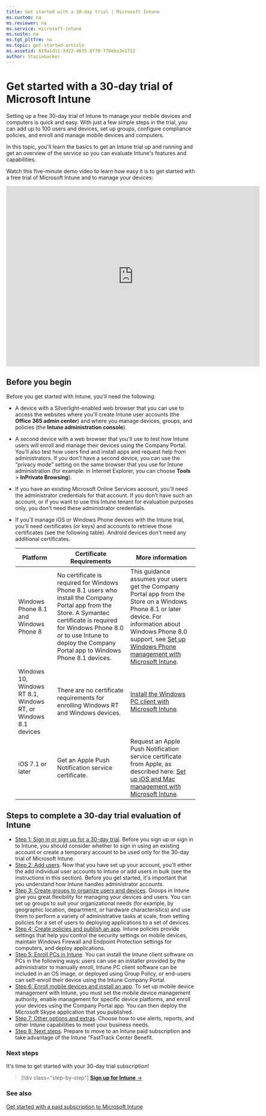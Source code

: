 ```yaml
---
title: Get started with a 30-day trial | Microsoft Intune
ms.custom: na
ms.reviewer: na
ms.service: microsoft-intune
ms.suite: na
ms.tgt_pltfrm: na
ms.topic: get-started-article
ms.assetid: 619a1d11-3d22-4635-8f70-770eba3e1712
author: Staciebarker
---
```

# Get started with a 30-day trial of Microsoft Intune
Setting up a free 30-day trial of Intune to manage your mobile devices and computers is quick and easy. With just a few simple steps in the trial, you can add up to 100 users and devices, set up groups, configure compliance policies, and enroll and manage mobile devices and computers.

In this topic, you'll learn the basics  to get an Intune trial up and running and get an overview of the service so you can evaluate Intune's features and capabilities.

Watch this five-minute demo video to learn how easy it is to get started with a free trial of Microsoft Intune and to manage your devices:

<iframe width="675" height="480" src="https://www.youtube.com/embed/ltcZvm4VOFU" frameborder="0" allowfullscreen></iframe>

## Before you begin
Before you get started with Intune, you'll need the following:

-   A device with a Silverlight-enabled web browser that you can use to access the websites where you'll  create Intune user accounts (the **Office 365 admin center**) and where you manage devices, groups, and policies  (the **Intune administration console**).

-   A second device with a web browser that you'll use  to test how Intune users will enroll and manage their devices using the Company Portal. You'll also test how users find and install apps and request help from administrators. If you don't have a second device, you can use the “privacy mode” setting on the same browser that you use for Intune administration (for example: in Internet Explorer, you can choose **Tools** &gt; **InPrivate Browsing**).

-   If you have an existing Microsoft Online Services account, you'll need the  administrator credentials for that account. If you don’t have such an account, or if you want to use this Intune tenant for evaluation purposes only, you don't need these administrator credentials.

-   If you'll manage iOS or Windows Phone devices with the Intune trial, you'll need certificates (or keys) and accounts to retrieve those certificates (see the following table). Android devices don't need any additional certificates.

    |Platform|Certificate Requirements|More information|
    |------------|----------------------------|--------------------|
    |Windows Phone 8.1 and Windows Phone 8 |No certificate is required for Windows Phone 8.1 users who install the Company Portal app from the Store. A Symantec certificate is required for Windows Phone 8.0 or to use Intune to deploy the Company Portal app to Windows Phone 8.1 devices.|This guidance assumes your users get the Company Portal app from the Store on a Windows Phone 8.1 or later device. For information about Windows Phone 8.0 support, see [Set up Windows Phone management with Microsoft Intune](/Intune/DeployUse/set-up-windows-phone-management-with-microsoft-intune).|
    |Windows 10, Windows RT 8.1, Windows RT, or Windows 8.1 devices|There are no certificate requirements for enrolling Windows RT and Windows devices.|[Install the Windows PC client with Microsoft Intune](/Intune/DeployUse/install-the-windows-pc-client-with-microsoft-intune).|
    |iOS 7.1 or later|Get an Apple Push Notification service certificate.|Request an Apple Push Notification service certificate from Apple, as described here: [Set up iOS and Mac management with Microsoft Intune](/Intune/DeployUse/set-up-ios-and-mac-management-with-microsoft-intune).|

## Steps to complete a 30-day trial evaluation of Intune
- [Step 1: Sign in or sign up for a 30-day trial](get-started-with-a-30-day-trial-of-microsoft-intune-step-1.md). Before  you sign up or sign in to Intune,  you should consider whether to sign in using an existing account or create a temporary account to be used only for the 30-day trial of Microsoft Intune.
- [Step 2: Add users](get-started-with-a-30-day-trial-of-microsoft-intune-step-2.md). Now that you have set up your account, you'll either the add individual user accounts to Intune or add users in bulk (see the instructions in this section). Before you get started, it's important that you understand how Intune handles administrator accounts.
- [Step 3: Create groups to organize users and devices](get-started-with-a-30-day-trial-of-microsoft-intune-step-3.md). Groups in Intune give you great flexibility for managing your devices and users. You can set up groups to suit your organizational needs (for example, by geographic location, department, or hardware characteristics) and use them to perform a variety of administrative tasks at scale, from setting policies for a set of users to deploying applications to a set of devices.
- [Step 4: Create policies and publish an app](get-started-with-a-30-day-trial-of-microsoft-intune-step-4.md). Intune policies provide settings that help you control the security settings on mobile devices, maintain Windows Firewall and Endpoint Protection settings for computers, and deploy applications.
- [Step 5: Enroll PCs in Intune](get-started-with-a-30-day-trial-of-microsoft-intune-step-5.md). You can install the Intune client software on PCs in the following ways: users can use an installer provided by the administrator to manually enroll, Intune PC client software can be included in an OS image, or deployed using Group Policy, or end-users can self-enroll their device using the Intune Company Portal.
- [Step 6: Enroll mobile devices and install an app](get-started-with-a-30-day-trial-of-microsoft-intune-step-6.md). To set up mobile device management with Intune, you must set the mobile device management authority, enable management for specific device platforms, and enroll your devices using the Company Portal app. You can then deploy the Microsoft Skype application that you published.
- [Step 7: Other options and extras](get-started-with-a-30-day-trial-of-microsoft-intune-step-7.md). Choose how to use alerts, reports, and other Intune capabilities to meet your business needs.
- [Step 8: Next steps](get-started-with-a-30-day-trial-of-microsoft-intune-step-8.md). Prepare to move to an Intune paid subscription and take advantage of the Intune "FastTrack Center Benefit.

### Next steps
It's time to get started with your 30-day trial subscription!

>[!div class="step-by-step"]
[**Sign up for Intune** &rarr;](.\get-started-with-a-30-day-trial-of-microsoft-intune-step-1.md)

### See also
[Get started with a paid subscription to Microsoft Intune](/intune/get-started/start-with-a-paid-subscription-to-microsoft-intune)

